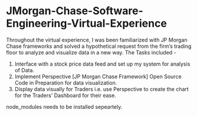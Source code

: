 # JMorgan-Chase-Software-Engineering-Virtual-Experience

Throughout the virtual experience, I was been familiarized with JP Morgan Chase frameworks and solved a hypothetical request from the firm’s trading floor to analyze and visualize data in a new way. The Tasks included -
1. Interface with a stock price data feed and set up my system for analysis of Data.
2. Implement Perspective [JP Morgan Chase Framework] Open Source Code in Preparation for data visualization.
3. Display data visually for Traders i.e. use Perspective to create the chart for the Traders' Dashboard for their ease.


node_modules needs to be installed sepeartely. 
